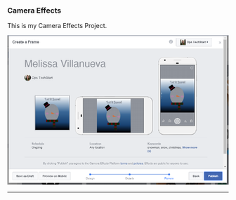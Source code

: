 ### Camera Effects

This is my Camera Effects Project.

![techstart](https://github.com/villanuevam1/villanuevam1.github.io/blob/master/techstart.PNG?raw=true "Optional Title")

***

